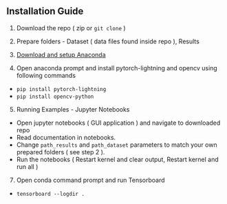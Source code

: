 ## Installation Guide

1) Download the repo ( zip or `git clone` )

2) Prepare folders - Dataset ( data files found inside repo ), Results

3) [Download and setup Anaconda](https://docs.anaconda.com/anaconda/install/windows/)

4) Open anaconda prompt and install pytorch-lightning and opencv using following commands

- `pip install pytorch-lightning`
- `pip install opencv-python`

5) Running Examples - Jupyter Notebooks

- Open jupyter notebooks ( GUI application ) and navigate to downloaded repo
- Read documentation in notebooks. 
- Change `path_results` and `path_dataset` parameters to match your own prepared folders ( see step 2 ). 
- Run the notebooks ( Restart kernel and clear output, Restart kernel and run all )

7) Open conda command prompt and run Tensorboard

- `tensorboard --logdir .`

